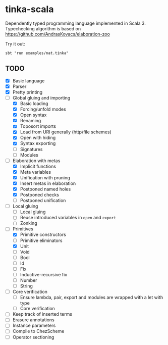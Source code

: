 # tinka-scala

Dependently typed programming language implemented in Scala 3.
Typechecking algorithm is based on https://github.com/AndrasKovacs/elaboration-zoo

Try it out:

```
sbt "run examples/nat.tinka"
```

## TODO
- [x] Basic language
- [x] Parser
- [x] Pretty printing
- [ ] Global gluing and importing
  - [x] Basic loading
  - [x] Forcing/unfold modes
  - [x] Open syntax
  - [x] Renaming
  - [x] Toposort imports
  - [x] Load from URI generally (http/file schemes)
  - [x] Open with hiding
  - [x] Syntax exporting
  - [ ] Signatures
  - [ ] Modules
- [ ] Elaboration with metas
  - [x] Implicit functions
  - [x] Meta variables
  - [x] Unification with pruning
  - [x] Insert metas in elaboration
  - [x] Postponed named holes
  - [x] Postponed checks
  - [ ] Postponed unification
- [ ] Local gluing
  - [ ] Local gluing
  - [ ] Reuse introduced variables in `open` and `export`
  - [ ] Zonking
- [ ] Primitives
  - [x] Primitive constructors
  - [ ] Primitive eliminators
  - [x] Unit
  - [ ] Void
  - [ ] Bool
  - [ ] Id
  - [ ] Fix
  - [ ] Inductive-recursive fix
  - [ ] Number
  - [ ] String
- [ ] Core verification
  - [ ] Ensure lambda, pair, export and modules are wrapped with a let with type
  - [ ] Core verification
- [ ] Keep track of inserted terms
- [ ] Erasure annotations
- [ ] Instance parameters
- [ ] Compile to ChezScheme
- [ ] Operator sectioning
